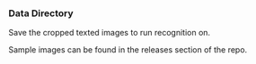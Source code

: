 ### Data Directory
Save the cropped texted images to run recognition on. 

Sample images can be found in the releases section of the repo.
